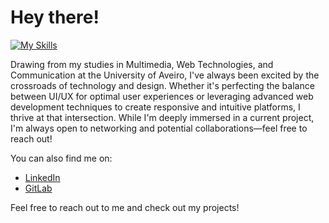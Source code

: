 # Hey there!

[![My Skills](https://skills.thijs.gg/icons?i=html,css,js,nodejs,react,redux,firebase,figma,git,mysql,php,r,c,arduino,express,mongo,heroku,vercel,kotlin)](https://skills.thijs.gg)

Drawing from my studies in Multimedia, Web Technologies, and Communication at the University of Aveiro, I've always been excited by the crossroads of technology and design. Whether it's perfecting the balance between UI/UX for optimal user experiences or leveraging advanced web development techniques to create responsive and intuitive platforms, I thrive at that intersection. While I'm deeply immersed in a current project, I'm always open to networking and potential collaborations—feel free to reach out!

You can also find me on:
- [LinkedIn](https://www.linkedin.com/in/daniel-alves-833227199/)
- [GitLab](https://gitlab.com/alvesdaniel)

Feel free to reach out to me and check out my projects!

